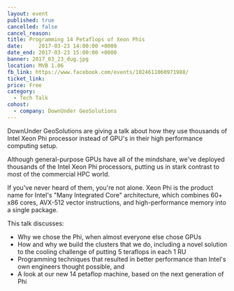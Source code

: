```yaml
---
layout: event
published: true
cancelled: false
cancel_reason:
title: Programming 14 Petaflops of Xeon Phis
date:     2017-03-23 14:00:00 +0000
date_end: 2017-03-23 15:00:00 +0000
banner: 2017_03_23_dug.jpg
location: MVB 1.06
fb_link: https://www.facebook.com/events/1024611060971988/
ticket_link:
price: Free
category:
  - Tech Talk
cohost:
  - company: DownUnder GeoSolutions
---
```


DownUnder GeoSolutions are giving a talk about how they use thousands of Intel Xeon Phi processor instead of GPU's in their high performance computing setup.

Although general-purpose GPUs have all of the mindshare, we've deployed thousands of the Intel Xeon Phi processors, putting us in stark contrast to most of the commercial HPC world.

If you've never heard of them, you're not alone. Xeon Phi is the product name for Intel's "Many Integrated Core" architecture, which combines 60+ x86 cores, AVX-512 vector instructions, and high-performance memory into a single package.

This talk discusses:
- Why we chose the Phi, when almost everyone else chose GPUs
- How and why we build the clusters that we do, including a novel solution to the cooling challenge of putting 5 teraflops in each 1 RU
- Programming techniques that resulted in better performance than Intel's own engineers thought possible, and
- A look at our new 14 petaflop machine, based on the next generation of Phi

